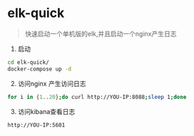 # elk-quick
> 快速启动一个单机版的elk,并且启动一个nginx产生日志
1. 启动
```bash
cd elk-quick/
docker-compose up -d 
```
2. 访问nginx 产生访问日志
```bash
for i in {1..20};do curl http://YOU-IP:8088;sleep 1;done
```
3. 访问kibana查看日志
```bash
http://YOU-IP:5601
```

